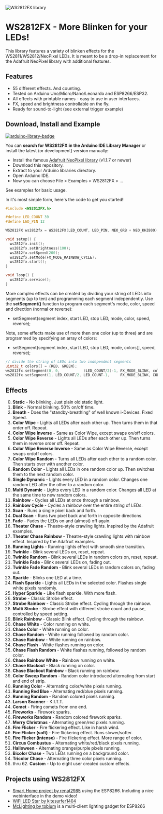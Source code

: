 ![WS2812FX library](https://raw.githubusercontent.com/kitesurfer1404/WS2812FX/master/WS2812FX_logo.png)

WS2812FX - More Blinken for your LEDs!
======================================

This library features a variety of blinken effects for the WS2811/WS2812/NeoPixel LEDs. It is meant to be a drop-in replacement for the Adafruit NeoPixel library with additional features.

Features
--------

* 55 different effects. And counting.
* Tested on Arduino Uno/Micro/Nano/Leonardo and ESP8266/ESP32.
* All effects with printable names - easy to use in user interfaces.
* FX, speed and brightness controllable on the fly.
* Ready for sound-to-light (see external trigger example)


Download, Install and Example
-----------------------------

[![arduino-library-badge](https://www.ardu-badge.com/badge/WS2812FX.svg)](https://www.ardu-badge.com/WS2812FX)

You can **search for WS2812FX in the Arduino IDE Library Manager** or install the latest (or development) version manually:


* Install the famous [Adafruit NeoPixel library](https://github.com/adafruit/Adafruit_NeoPixel) (v1.1.7 or newer)
* Download this repository.
* Extract to your Arduino libraries directory.
* Open Arduino IDE.
* Now you can choose File > Examples > WS2812FX > ...

See examples for basic usage.

In it's most simple form, here's the code to get you started!

```cpp
#include <WS2812FX.h>

#define LED_COUNT 30
#define LED_PIN 12

WS2812FX ws2812fx = WS2812FX(LED_COUNT, LED_PIN, NEO_GRB + NEO_KHZ800);

void setup() {
  ws2812fx.init();
  ws2812fx.setBrightness(100);
  ws2812fx.setSpeed(200);
  ws2812fx.setMode(FX_MODE_RAINBOW_CYCLE);
  ws2812fx.start();
}

void loop() {
  ws2812fx.service();
}
```

More complex effects can be created by dividing your string of LEDs into segments (up to ten) and programming each segment independently. Use the **setSegment()** function to program each segment's mode, color, speed and direction (normal or reverse):
  * setSegment(segment index, start LED, stop LED, mode, color, speed, reverse);

Note, some effects make use of more then one color (up to three) and are programmed by specifying an array of colors:
  * setSegment(segment index, start LED, stop LED, mode, colors[], speed, reverse);

```cpp
// divide the string of LEDs into two independent segments
uint32_t colors[] = {RED, GREEN};
ws2812fx.setSegment(0, 0,           (LED_COUNT/2)-1, FX_MODE_BLINK, colors, 1000, false);
ws2812fx.setSegment(1, LED_COUNT/2, LED_COUNT-1,     FX_MODE_BLINK, COLORS(ORANGE, PURPLE), 1000, false);
```


Effects
-------

0. **Static** - No blinking. Just plain old static light.
1. **Blink** - Normal blinking. 50% on/off time.
2. **Breath** - Does the "standby-breathing" of well known i-Devices. Fixed Speed.
3. **Color Wipe** - Lights all LEDs after each other up. Then turns them in that order off. Repeat.
4. **Color Wipe Inverse** - Same as Color Wipe, except swaps on/off colors.
5. **Color Wipe Reverse** - Lights all LEDs after each other up. Then turns them in reverse order off. Repeat.
6. **Color Wipe Reverse Inverse** - Same as Color Wipe Reverse, except swaps on/off colors.
7. **Color Wipe Random** - Turns all LEDs after each other to a random color. Then starts over with another color.
8. **Random Color** - Lights all LEDs in one random color up. Then switches them to the next random color.
9. **Single Dynamic** - Lights every LED in a random color. Changes one random LED after the other to a random color.
10. **Multi Dynamic** - Lights every LED in a random color. Changes all LED at the same time to new random colors.
11. **Rainbow** - Cycles all LEDs at once through a rainbow.
12. **Rainbow Cycle** - Cycles a rainbow over the entire string of LEDs.
13. **Scan** - Runs a single pixel back and forth.
14. **Dual Scan** - Runs two pixel back and forth in opposite directions.
15. **Fade** - Fades the LEDs on and (almost) off again.
16. **Theater Chase** - Theatre-style crawling lights. Inspired by the Adafruit examples.
17. **Theater Chase Rainbow** - Theatre-style crawling lights with rainbow effect. Inspired by the Adafruit examples.
18. **Running Lights** - Running lights effect with smooth sine transition.
19. **Twinkle** - Blink several LEDs on, reset, repeat.
20. **Twinkle Random** - Blink several LEDs in random colors on, reset, repeat.
21. **Twinkle Fade** - Blink several LEDs on, fading out.
22. **Twinkle Fade Random** - Blink several LEDs in random colors on, fading out.
23. **Sparkle** - Blinks one LED at a time.
24. **Flash Sparkle** - Lights all LEDs in the selected color. Flashes single white pixels randomly.
25. **Hyper Sparkle** - Like flash sparkle. With more flash.
26. **Strobe** - Classic Strobe effect.
27. **Strobe Rainbow** - Classic Strobe effect. Cycling through the rainbow.
28. **Multi Strobe** - Strobe effect with different strobe count and pause, controlled by speed setting.
29. **Blink Rainbow** - Classic Blink effect. Cycling through the rainbow.
30. **Chase White** - Color running on white.
31. **Chase Color** - White running on color.
32. **Chase Random** - White running followed by random color.
33. **Chase Rainbow** - White running on rainbow.
34. **Chase Flash** - White flashes running on color.
35. **Chase Flash Random** - White flashes running, followed by random color.
36. **Chase Rainbow White** - Rainbow running on white.
37. **Chase Blackout** - Black running on color.
38. **Chase Blackout Rainbow** - Black running on rainbow.
39. **Color Sweep Random** - Random color introduced alternating from start and end of strip.
40. **Running Color** - Alternating color/white pixels running.
41. **Running Red Blue** - Alternating red/blue pixels running.
42. **Running Random** - Random colored pixels running.
43. **Larson Scanner** - K.I.T.T.
44. **Comet** - Firing comets from one end.
45. **Fireworks** - Firework sparks.
46. **Fireworks Random** - Random colored firework sparks.
47. **Merry Christmas** - Alternating green/red pixels running.
48. **Fire Flicker** - Fire flickering effect. Like in harsh wind.
49. **Fire Flicker (soft)** - Fire flickering effect. Runs slower/softer.
50. **Fire Flicker (intense)** - Fire flickering effect. More range of color.
51. **Circus Combustus** - Alternating white/red/black pixels running.
52. **Halloween** - Alternating orange/purple pixels running.
53. **Bicolor Chase** - Two LEDs running on a background color.
54. **Tricolor Chase** - Alternating three color pixels running.
55. thru 62. **Custom** - Up to eight user created custom effects.


Projects using WS2812FX
-----------------------

* [Smart Home project by renat2985](https://github.com/renat2985/rgb) using the ESP8266. Including a nice webinterface in the demo video!
* [WiFi LED Star by kitesurfer1404](http://www.kitesurfer1404.de/tech/led-star/en)
* [McLighting by toblum](https://github.com/toblum/McLighting) is a multi-client lighting gadget for ESP8266

